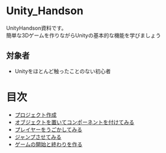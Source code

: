 # Unity_Handson
UnityHandson資料です。  
簡単な3Dゲームを作りながらUnityの基本的な機能を学びましょう

## 対象者
- Unityをほとんど触ったことのない初心者

# 目次

- [プロジェクト作成](https://github.com/Naja-Naja/Unity_Handson/blob/main/Handson/CreateProject.md)  
- [オブジェクトを置いてコンポーネントを付けてみる](https://github.com/Naja-Naja/Unity_Handson/blob/main/Handson/chapter2.md)  
- [プレイヤーをうごかしてみる](https://github.com/Naja-Naja/Unity_Handson/blob/main/Handson/chapter3.md)  
- [ジャンプさせてみる](https://github.com/Naja-Naja/Unity_Handson/blob/main/Handson/chapter4.md)  
- [ゲームの開始と終わりを作る](https://github.com/Naja-Naja/Unity_Handson/blob/main/Handson/chapter5.md)  
